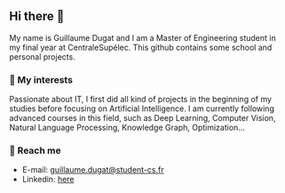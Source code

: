 ## Hi there 👋

My name is Guillaume Dugat and I am a Master of Engineering student in my final year at CentraleSupélec. This github contains some school and personal projects.

### :roller_coaster: My interests
Passionate about IT, I first did all kind of projects in the beginning of my studies before focusing on Artificial Intelligence. I am currently following advanced courses in this field, such as Deep Learning, Computer Vision, Natural Language Processing, Knowledge Graph, Optimization...

### :moyai: Reach me
- E-mail: guillaume.dugat@student-cs.fr
- Linkedin: [here](https://www.linkedin.com/in/guillaume-dugat-25b9791a6/)

<!--
**GuillaumeDugat/GuillaumeDugat** is a ✨ _special_ ✨ repository because its `README.md` (this file) appears on your GitHub profile.

Here are some ideas to get you started:

- 🔭 I’m currently working on ...
- 🌱 I’m currently learning ...
- 👯 I’m looking to collaborate on ...
- 🤔 I’m looking for help with ...
- 💬 Ask me about ...
- 📫 How to reach me: ...
- 😄 Pronouns: ...
- ⚡ Fun fact: ...
-->
